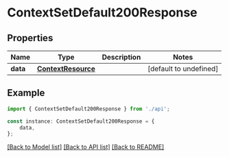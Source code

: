 # ContextSetDefault200Response


## Properties

Name | Type | Description | Notes
------------ | ------------- | ------------- | -------------
**data** | [**ContextResource**](ContextResource.md) |  | [default to undefined]

## Example

```typescript
import { ContextSetDefault200Response } from './api';

const instance: ContextSetDefault200Response = {
    data,
};
```

[[Back to Model list]](../README.md#documentation-for-models) [[Back to API list]](../README.md#documentation-for-api-endpoints) [[Back to README]](../README.md)
